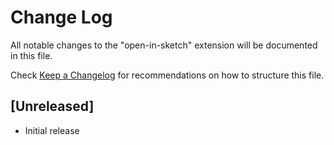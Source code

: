 # Change Log
All notable changes to the "open-in-sketch" extension will be documented in this file.

Check [Keep a Changelog](http://keepachangelog.com/) for recommendations on how to structure this file.

## [Unreleased]
- Initial release